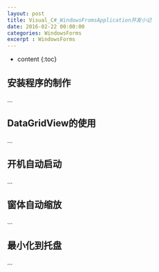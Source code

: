 ```yaml
---
layout: post
title: Visual_C#_WindowsFromsApplication开发小记 
date: 2016-02-22 00:00:00
categories: WindowsForms
excerpt : WindowsForms
---
```


* content
{:toc}

## 安装程序的制作

...

## DataGridView的使用

...

## 开机自动启动

...

## 窗体自动缩放

...

## 最小化到托盘

...